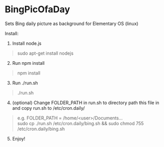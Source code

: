 # BingPicOfaDay
Sets Bing daily picture as background for Elementary OS (linux) 

Install:

1. Install node.js
> sudo apt-get install nodejs
2. Run npm install
> npm install
3. Run ./run.sh
> ./run.sh
4. (optional) Change FOLDER_PATH in run.sh to directory path this file in and copy run.sh to /etc/cron.daily/
> e.g. FOLDER_PATH = /home/\<user\>/Documents...
<br> sudo cp ./run.sh /etc/cron.daily/bing.sh && sudo chmod 755 /etc/cron.daily/bing.sh
5. Enjoy!

